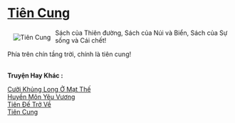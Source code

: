 <a href="https://truyenwiki.net/tien-cung.35106/" title="Tiên Cung"><h1>Tiên Cung</h1></a><div style="display:table"><img align="right" style="float: left; padding: 10px;" src="https://truyenwiki.net/a/img/str/src/35106.jpg" alt="Tiên Cung">Sách của Thiên đường, Sách của Núi và Biển, Sách của Sự sống và Cái chết!<p></p> Phía trên chín tầng trời, chính là tiên cung!</div><p><br><b>Truyện Hay Khác :</b></p><a href="https://truyenwiki.net/cuoi-khung-long-o-mat-the.35692/" alt="Cưỡi Khủng Long Ở Mạt Thế">Cưỡi Khủng Long Ở Mạt Thế</a><br/><a href="https://github.com/nownovels/wikidich/tree/master/truyenhay/35523" alt="Huyền Môn Yêu Vương">Huyền Môn Yêu Vương</a><br/><a href="https://sangtacviet.wordpress.com/2020/10/22/tien-de-tro-ve/" alt="Tiên Đế Trở Về">Tiên Đế Trở Về</a><br/><a href="https://sangtacviet.wordpress.com/2020/10/22/tien-cung/" alt="Tiên Cung">Tiên Cung</a><br/>
